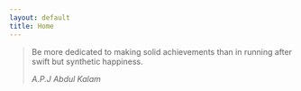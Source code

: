 ```yaml
---
layout: default
title: Home
---
```

<blockquote>
  <p>Be more dedicated to making solid achievements than in running after swift but synthetic happiness.</p>
  <footer><cite title="Source Title">A.P.J Abdul Kalam</cite></footer>
</blockquote>
